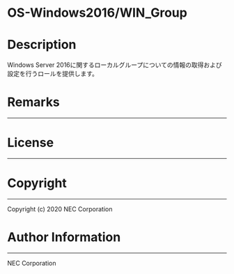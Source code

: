 OS-Windows2016/WIN_Group
=======================================================
# Description
Windows Server 2016に関するローカルグループについての情報の取得および設定を行うロールを提供します。

# Remarks
-------

# License
-------

# Copyright
---------
Copyright (c) 2020 NEC Corporation

# Author Information
------------------
NEC Corporation
